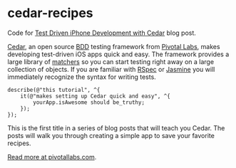 cedar-recipes
=============

Code for [Test Driven iPhone Development with Cedar](http://pivotallabs.com/test-driven-iphone-development-with-cedar/) blog post.

[Cedar](https://github.com/pivotal/cedar), an open source
[BDD](http://en.wikipedia.org/wiki/Behavior-driven_development) testing
framework from [Pivotal Labs](http://pivotallabs.com/), makes developing
test-driven iOS apps quick and easy. The framework provides a large library of
[matchers](https://github.com/pivotal/cedar/wiki/Writing-specs#matchers) so you
can start testing right away on a large collection of objects. If you are
familiar with [RSpec](http://rspec.info/) or
[Jasmine](http://pivotal.github.io/jasmine/) you will immediately recognize the
syntax for writing tests. 

```
describe(@"this tutorial", ^{
    it(@"makes setting up Cedar quick and easy", ^{
        yourApp.isAwesome should be_truthy;
    });
});
```

This is the first title in a series of blog posts that will teach you Cedar.
The posts will walk you through creating a simple app to save your favorite
recipes.

[Read more at pivotallabs.com](http://pivotallabs.com/test-driven-iphone-development-with-cedar/).
